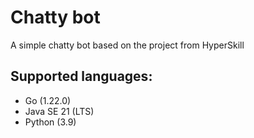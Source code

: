 # Chatty bot
A simple chatty bot based on the project from HyperSkill

## Supported languages:
- Go (1.22.0)
- Java SE 21 (LTS)
- Python (3.9)
